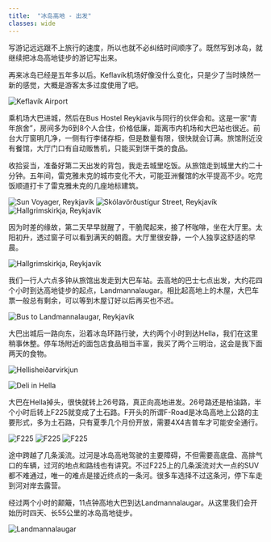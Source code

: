 ```yaml
---
title:  "冰岛高地 - 出发"
classes: wide
---
```


写游记远远跟不上旅行的速度，所以也就不必纠结时间顺序了。既然写到冰岛，就继续把冰岛高地徒步的游记写出来。

再来冰岛已经是五年多以后。Keflavík机场好像没什么变化，只是少了当时焕然一新的感觉，大概是游客太多过度使用了吧。

![Keflavík Airport](https://ik.imagekit.io/wavelet/2024-IcelandHighland/tr:n-blogs_w/PXL_20240809_135012628.jpg)

乘机场大巴进城，然后在Bus Hostel Reykjavik与同行的伙伴会和。这是一家“青年旅舍”，房间多为6到8个人合住，价格低廉，距离市内机场和大巴站也很近。前台大厅窗明几净，一侧有行李储存柜，但是数量有限，很快就会订满。旅馆附近没有餐馆，大厅门口有自动贩售机，只能买到饼干类的食品。

收拾妥当，准备好第二天出发的背包，我走去城里吃饭。从旅馆走到城里大约二十分钟。五年间，雷克雅未克的城市变化不大，可能亚洲餐馆的水平提高不少。吃完饭顺道打卡了雷克雅未克的几座地标建筑。

![Sun Voyager, Reykjavík](https://ik.imagekit.io/wavelet/2024-IcelandHighland/tr:n-blogs_w/_DSC6531-HDR.jpg)
![Skólavörðustígur Street, Reykjavík](https://ik.imagekit.io/wavelet/2024-IcelandHighland/tr:n-blogs_w/PXL_20240809_212632781.jpg)
![Hallgrimskirkja, Reykjavík](https://ik.imagekit.io/wavelet/2024-IcelandHighland/tr:n-blogs_w/_DSC7116.jpg)

因为时差的缘故，第二天早早就醒了，干脆爬起来，接了杯咖啡，坐在大厅里。太阳初升，透过窗子可以看到满天的朝霞。大厅里很安静，一个人独享这舒适的早晨。

![Hallgrimskirkja, Reykjavík](https://ik.imagekit.io/wavelet/2024-IcelandHighland/tr:n-blogs_w/PXL_20240810_050653038.jpg)

我们一行人六点多钟从旅馆出发走到大巴车站。去高地的巴士七点出发，大约花四个小时到达高地徒步的起点，Landmannalaugar。相比起高地上的木屋，大巴车票一般总有剩余，可以等到木屋订好以后再买也不迟。

![Bus to Landmannalaugar, Reykjavík](https://ik.imagekit.io/wavelet/2024-IcelandHighland/tr:n-blogs_w/PXL_20240810_063524087.jpg)

大巴出城后一路向东，沿着冰岛环路行驶，大约两个小时到达Hella，我们在这里稍事休整。停车场附近的面包店食品相当丰富，我买了两个三明治，这会是我下面两天的食物。

![Hellisheiðarvirkjun](https://ik.imagekit.io/wavelet/2024-IcelandHighland/tr:n-blogs_w/PXL_20240810_073802701.jpg)

![Deli in Hella](https://ik.imagekit.io/wavelet/2024-IcelandHighland/tr:n-blogs_w/PXL_20240810_083248341.jpg)

大巴在Hella掉头，很快就转上26号路，真正向高地进发。26号路还是柏油路，半个小时后转上F225就变成了土石路。F开头的所谓F-Road是冰岛高地上公路的主要形式，多为土石路，只有夏季几个月份开放，需要4X4吉普车才可能安全通行。

![F225](https://ik.imagekit.io/wavelet/2024-IcelandHighland/tr:n-blogs_w/PXL_20240810_100912643.jpg)
![F225](https://ik.imagekit.io/wavelet/2024-IcelandHighland/tr:n-blogs_w/PXL_20240810_104620031.jpg)
![F225](https://ik.imagekit.io/wavelet/2024-IcelandHighland/tr:n-blogs_w/PXL_20240810_105459928.jpg)

途中跨越了几条溪流。过河是冰岛高地驾驶的主要障碍，不但需要高底盘、高排气口的车辆，过河的地点和路线也有讲究。不过F225上的几条溪流对大一点的SUV都不难通过，唯一的难点是接近终点的一条河。很多车选择不过这条河，停下车走到河对岸去露营。

经过两个小时的颠簸，11点钟高地大巴到达Landmannalaugar。从这里我们会开始历时四天、长55公里的冰岛高地徒步。

![Landmannalaugar](https://ik.imagekit.io/wavelet/2024-IcelandHighland/tr:n-blogs_w/PXL_20240810_110718418.jpg)